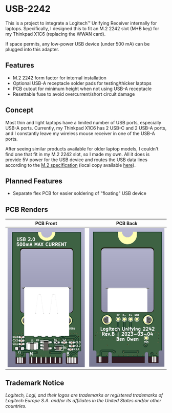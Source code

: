 # USB-2242
This is a project to integrate a Logitech&trade; Unifying Receiver internally for laptops.  Specifically, I designed this to fit an M.2 2242 slot (M+B key) for my Thinkpad X1C6 (replacing the WWAN card).

If space permits, any low-power USB device (under 500 mA) can be plugged into this adapter.

## Features
- M.2 2242 form factor for internal installation
- Optional USB-A receptacle solder pads for testing/thicker laptops
- PCB cutout for minimum height when not using USB-A receptacle
- Resettable fuse to avoid overcurrent/short circuit damage

## Concept
Most thin and light laptops have a limited number of USB ports, especially USB-A ports.  Currently, my Thinkpad X1C6 has 2 USB-C and 2 USB-A ports, and I constantly leave my wireless mouse receiver in one of the USB-A ports.

After seeing similar products available for older laptop models, I couldn't find one that fit in my M.2 2242 slot, so I made my own.  All it does is provide 5V power for the USB device and routes the USB data lines according to the [M.2 specification](https://pcisig.com/specifications/pciexpress/M.2_Specification/) (local copy available [here](docs/SPEC_PCIe-M.2-Rev1.0.pdf)).

## Planned Features
- Separate flex PCB for easier soldering of "floating" USB device

## PCB Renders
|PCB Front|PCB Back|
|---------|--------|
|![PCB front](docs/Render_FRONT.png)|![PCB back](docs/Render_BACK.png)|

## Trademark Notice
_Logitech, Logi, and their logos are trademarks or registered trademarks of Logitech Europe S.A. and/or its affiliates in the United States and/or other countries._